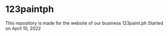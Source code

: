 # 123paintph
This repository is made for the website of our business 123paint.ph
Started on April 10, 2022
